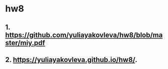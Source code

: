 # hw8

## 1. https://github.com/yuliayakovleva/hw8/blob/master/miy.pdf


## 2. https://yuliayakovleva.github.io/hw8/.
